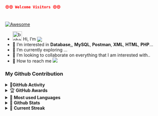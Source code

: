 ```json
😍😍 Welcome Visitors 😍😍
```
 
#
 [![Awesome](https://awesome.re/badge.svg)](https://awesome.re)
- <img alt="boba galaxyblob hangouts blob" title="boba galaxyblob hangouts blob" loading="lazy" src="https://emojis.slackmojis.com/emojis/images/1643515274/12955/boba_galaxyblob.png?1643515274" width="30"/> Hi, I’m <img align="center" src="https://img.shields.io/badge/G L Y Z A-0A0A0A?style=flat&Color=white"></a>
- 👀 I’m interested in **Database,**, **MySQL**, **Postman**, **XML**, **HTML**, **PHP**...
- 🚀 I’m currently exploring ...
- 💞️ I’m looking to collaborate on everything that I am interested with..
- 💌 How to reach me <a href="mailto:bsit.3.ne.oronan.glyzacena@gmail.com" target="_blank"><img src="https://img.shields.io/badge/Gmail-bsit.3.ne.oronan.glyzacena@gmail.com-blue?style=flat&logo=gmail&color=4974a5"></a>


 


### My Github Contribution
<details>
    <summary>&#128304<b>GitHub Activity</b></summary><br/>

![Metrics](https://metrics.lecoq.io/glyde-nelz-queen?)
</details> 

<details>
    <summary>&#127942 <b>GitHub Awards</b></summary><br/>

![Github Trophy](https://github-profile-trophy.vercel.app/?username=glyde-nelz-queen&theme=juicyfresh)

</details>


<details>
    <summary>&#128206 <b>Most used Languages</b></summary><br/>

![Most used Languages](https://github-readme-stats.vercel.app/api/top-langs?username=glyde-nelz-queen&show_icons=true&locale=en&layout=compact&theme=highcontrast)

</details>

<details>
    <summary>&#128681 <b>Github Stats</b></summary><br/>

![Github Stats](https://github-readme-stats.vercel.app/api?username=glyde-nelz-queen&show_icons=true&locale=en&theme=merko)

</details>

<details>
    <summary>&#128295 <b>Current Streak</b></summary><br/>

![Current Streak](https://github-readme-streak-stats.herokuapp.com/?user=glyde-nelz-queen&theme=highcontrast)

</details>

